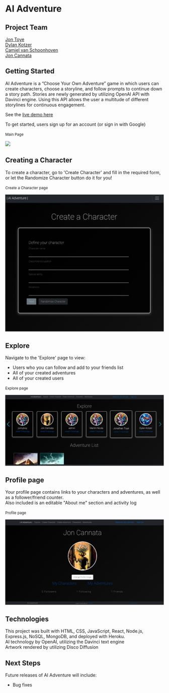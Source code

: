 # AI Adventure

## Project Team

[Jon Toye](https://github.com/jontoye)<br>
[Dylan Kotzer](https://github.com/DKotzer)<br>
[Camiel van Schoonhoven](https://github.com/Runite-Drill)<br>
[Jon Cannata](https://github.com/cannatajon)<br>

## Getting Started

AI Adventure is a “Choose Your Own Adventure” game in which users can create characters, choose a storyline, and follow prompts to continue down a story path. Stories are newly generated by utilizing OpenAI API with Davinci engine. Using this API allows the user a multitude of different storylines for continuous engagement.

See the [live demo here](https://adventure-ai-app.herokuapp.com/)

To get started, users sign up for an account (or sign in with Google)

<p><small>Main Page</small></p>
<img src="screenshots/home.png">
<br>

## Creating a Character

To create a character, go to 'Create Character' and fill in the required form, or let the Randomize Character button do it for you!

<p><small>Create a Character page</small></p>
<img src="screenshots/create-character.png">

## Explore

Navigate to the 'Explore' page to view:

<ul>
<li>Users who you can follow and add to your friends list</li>
<li>All of your created adventures</li>
<li>All of your created users</li>
</ul>

<p><small>Explore page</small></p>
<img src="screenshots/explore.png">

<br>

## Profile page

Your profile page contains links to your characters and adventures, as well as a follower/friend counter.<br>
Also included is an editable "About me" section and activity log

<p><small>Profile page</small></p>
<img src="screenshots/profile.png">

<br>

## Technologies

This project was built with HTML, CSS, JavaScript, React, Node.js, Express.js, NoSQL, MongoDB, and deployed with Heroku.<br>
AI technology by OpenAI, utilizing the Davinci text engine<br>
Artwork rendered by utilizing Disco Diffusion

## Next Steps

Future releases of AI Adventure will include:

<ul>
    <li>Bug fixes</li>
</ul>
